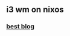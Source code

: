 ## i3 wm on nixos

### [best blog](https://blog.neerajadhav.in/how-to-install-i3-window-manager-on-nixos-a-step-by-step-guide#heading-rebuilding-the-system)